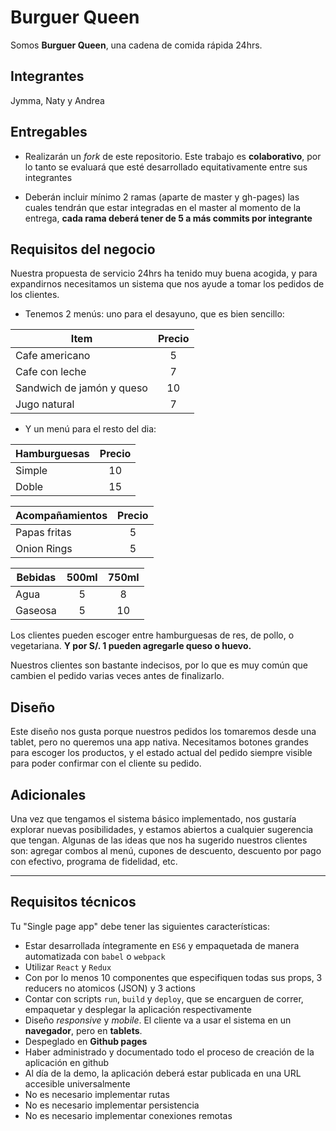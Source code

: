 # Burguer Queen

Somos **Burguer Queen**, una cadena de comida rápida 24hrs.

## Integrantes
Jymma, Naty y Andrea

## Entregables

* Realizarán un _fork_ de este repositorio. Este trabajo es **colaborativo**, 
por lo tanto se evaluará que esté desarrollado equitativamente entre sus 
integrantes

* Deberán incluir mínimo 2 ramas (aparte de master y gh-pages) las cuales 
tendrán que estar integradas en el master al momento de la entrega, 
**cada rama deberá tener de 5 a más commits por integrante**

## Requisitos del negocio

Nuestra propuesta de servicio 24hrs ha tenido muy buena acogida, y para
expandirnos necesitamos un sistema que nos ayude a tomar los pedidos de los
clientes.

- Tenemos 2 menús: uno para el desayuno, que es bien sencillo:

| Item                      |Precio|
|---------------------------|:----:|
| Cafe americano            |    5 |
| Cafe con leche            |    7 |
| Sandwich de jamón y queso |   10 |
| Jugo natural              |    7 |

- Y un menú para el resto del dia:

| Hamburguesas              |Precio|
|---------------------------|:----:|
| Simple                    |   10 |
| Doble                     |   15 |

| Acompañamientos           |Precio|
|---------------------------|:----:|
| Papas fritas              |    5 |
| Onion Rings               |    5 |

| Bebidas                   | 500ml| 750ml|
|---------------------------|:----:|:----:|
| Agua                      |    5 |    8 |
| Gaseosa                   |    5 |   10 |


Los clientes pueden escoger entre hamburguesas de res, de pollo, o vegetariana.
**Y por S/. 1 pueden agregarle queso o huevo.**

Nuestros clientes son bastante indecisos, por lo que es muy común que cambien el
pedido varias veces antes de finalizarlo.

## Diseño

Este diseño nos gusta porque nuestros pedidos los tomaremos desde una tablet,
pero no queremos una app nativa. Necesitamos botones grandes para escoger los
productos, y el estado actual del pedido siempre visible para poder confirmar
con el cliente su pedido.


## Adicionales

Una vez que tengamos el sistema básico implementado, nos gustaría explorar
nuevas posibilidades, y estamos abiertos a cualquier sugerencia que tengan.
Algunas de las ideas que nos ha sugerido nuestros clientes son: agregar combos
al menú, cupones de descuento, descuento por pago con efectivo, programa de
fidelidad, etc.

***

## Requisitos técnicos

Tu "Single page app" debe tener las siguientes características:

* Estar desarrollada íntegramente en `ES6` y empaquetada de manera automatizada
  con `babel` o `webpack`
* Utilizar `React` y `Redux`
* Con por lo menos 10 componentes que especifiquen todas sus props, 3 reducers
  no atomicos (JSON) y 3 actions
* Contar con scripts `run`, `build` y `deploy`, que se encarguen de correr,
  empaquetar y desplegar la aplicación respectivamente
* Diseño *responsive* y *mobile*. El cliente va a usar el sistema en un
  **navegador**, pero en **tablets**.
* Despeglado en **Github pages**
* Haber administrado y documentado todo el proceso de creación de la aplicación
  en github
* Al día de la demo, la aplicación deberá estar publicada en una URL accesible
  universalmente
* No es necesario implementar rutas
* No es necesario implementar persistencia
* No es necesario implementar conexiones remotas

